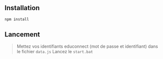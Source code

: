 ## Installation

```bash
npm install
```

## Lancement

> Mettez vos identifiants educonnect (mot de passe et identifiant) dans le fichier `data.js`
> Lancez le `start.bat`
